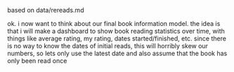 based on data/rereads.md

ok. i now want to think about our final book information model. the idea is that i will make a dashboard to show book reading statistics over time, with things like average rating, my rating, dates started/finished, etc. since there is no way to know the dates of initial reads, this will horribly skew our numbers, so lets only use the latest date and also assume that the book has only been read once